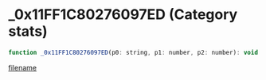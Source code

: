 # _0x11FF1C80276097ED (Category stats)

```js
function _0x11FF1C80276097ED(p0: string, p1: number, p2: number): void
```

[filename](_0x11FF1C80276097ED_m.md ':include')